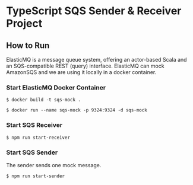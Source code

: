 # TypeScript SQS Sender & Receiver Project

## How to Run
ElasticMQ is a message queue system, offering an actor-based Scala and an SQS-compatible REST (query) interface. ElasticMQ  can mock AmazonSQS and we are using it locally in a docker container.

### Start ElasticMQ Docker Container

```
$ docker build -t sqs-mock .

$ docker run --name sqs-mock -p 9324:9324 -d sqs-mock
```

### Start SQS Receiver
```
$ npm run start-receiver
```


### Start SQS Sender
The sender sends one mock message.
```
$ npm run start-sender
```
